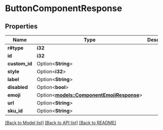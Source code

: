 # ButtonComponentResponse

## Properties

Name | Type | Description | Notes
------------ | ------------- | ------------- | -------------
**r#type** | **i32** |  | 
**id** | **i32** |  | 
**custom_id** | Option<**String**> |  | [optional]
**style** | Option<**i32**> |  | 
**label** | Option<**String**> |  | [optional]
**disabled** | Option<**bool**> |  | [optional]
**emoji** | Option<[**models::ComponentEmojiResponse**](ComponentEmojiResponse.md)> |  | [optional]
**url** | Option<**String**> |  | [optional]
**sku_id** | Option<**String**> |  | [optional]

[[Back to Model list]](../README.md#documentation-for-models) [[Back to API list]](../README.md#documentation-for-api-endpoints) [[Back to README]](../README.md)


